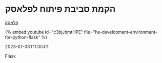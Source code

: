 # הקמת סביבת פיתוח לפלאסק


[פלאסק](https://flask.palletsprojects.com/)


{% embed youtube id="c3bjJbmtHPE" file="he-development-environment-for-python-flask" %}

2023-07-03T11:00:01

Flask



